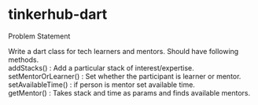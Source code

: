 # tinkerhub-dart

Problem Statement

Write a dart class for tech learners and mentors. Should have following methods.   
addStacks() : Add a particular stack of interest/expertise.  
setMentorOrLearner() : Set whether the participant is learner or mentor.   
setAvailableTime() : if person is mentor set available time.   
getMentor() : Takes stack and time as params and finds available mentors.     
